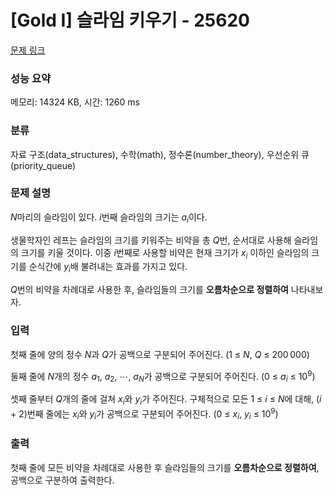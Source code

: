 # [Gold I] 슬라임 키우기 - 25620 

[문제 링크](https://www.acmicpc.net/problem/25620) 

### 성능 요약

메모리: 14324 KB, 시간: 1260 ms

### 분류

자료 구조(data_structures), 수학(math), 정수론(number_theory), 우선순위 큐(priority_queue)

### 문제 설명

<p><em>N</em>마리의 슬라임이 있다. <em>i</em>번째 슬라임의 크기는 <em>a</em><sub><em>i</em></sub>이다.</p>

<p>생물학자인 레프는 슬라임의 크기를 키워주는 비약을 총 <em>Q</em>번, 순서대로 사용해 슬라임의 크기를 키울 것이다. 이중 <em>i</em>번째로 사용할 비약은 현재 크기가 <em>x</em><sub><em>i</em></sub> 이하인 슬라임의 크기를 순식간에 <em>y</em><sub><em>i</em></sub>배 불려내는 효과를 가지고 있다.</p>

<p><em>Q</em>번의 비약을 차례대로 사용한 후, 슬라임들의 크기를 <strong>오름차순으로 정렬하여</strong> 나타내보자.</p>

### 입력 

 <p>첫째 줄에 양의 정수 <em>N</em>과 <em>Q</em>가 공백으로 구분되어 주어진다. (1 ≤ <em>N</em>, <em>Q</em> ≤ 200 000)</p>

<p>둘째 줄에 <em>N</em>개의 정수 <em>a</em><sub>1</sub>, <em>a</em><sub>2</sub>, ⋯, <em>a</em><sub><em>N</em></sub>가 공백으로 구분되어 주어진다. (0 ≤ <em>a</em><sub><em>i</em></sub> ≤ 10<sup>9</sup>)</p>

<p>셋째 줄부터 <em>Q</em>개의 줄에 걸쳐 <em>x</em><sub><em>i</em></sub>와 <em>y</em><sub><em>i</em></sub>가 주어진다. 구체적으로 모든 1 ≤ <em>i</em> ≤ <em>N</em>에 대해, (<em>i</em> + 2)번째 줄에는 <em>x</em><sub><em>i</em></sub>와 <em>y</em><sub><em>i</em></sub>가 공백으로 구분되어 주어진다. (0 ≤ <em>x</em><sub><em>i</em></sub>, <em>y</em><sub><em>i</em></sub> ≤ 10<sup>9</sup>)</p>

### 출력 

 <p>첫째 줄에 모든 비약을 차례대로 사용한 후 슬라임들의 크기를 <strong>오름차순으로 정렬하여</strong>, 공백으로 구분하여 출력한다.</p>

